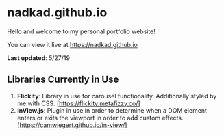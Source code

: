 # nadkad.github.io
Hello and welcome to my personal portfolio website! 

You can view it live at https://nadkad.github.io

__Last updated__: 5/27/19

## Libraries Currently in Use
1. __Flickity__: Library in use for carousel functionality. Additionally styled by me with CSS. [https://flickity.metafizzy.co/]
2. __inView.js__: Plugin in use in order to determine when a DOM element enters or exits the viewport in order to add custom effects. [https://camwiegert.github.io/in-view/]



